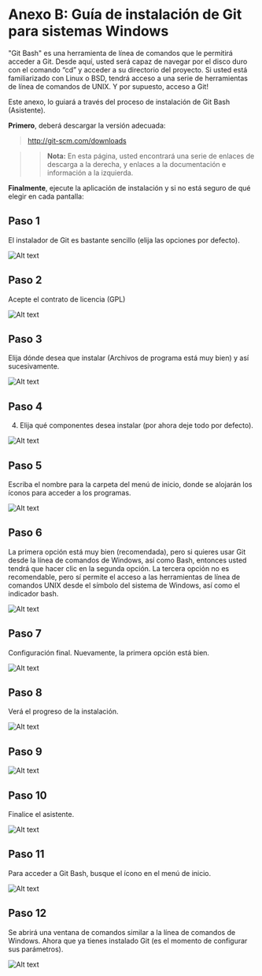 ﻿# Anexo B: Guía de instalación de Git para sistemas Windows

"Git Bash" es una herramienta de línea de comandos que le permitirá acceder a Git.  Desde aquí, usted será capaz de navegar por el disco duro con el comando “cd” y acceder a su directorio del proyecto. Si usted está familiarizado con Linux o BSD, tendrá acceso a una serie de herramientas de línea de comandos de UNIX. Y por supuesto, acceso a Git!

Este anexo, lo guiará a través del proceso de instalación de Git Bash (Asistente).

**Primero**, deberá descargar la versión adecuada:

> http://git-scm.com/downloads

>> **Nota:** En esta página, usted encontrará una serie de enlaces de descarga a la derecha, y enlaces a la documentación e información a la izquierda.

**Finalmente**, ejecute la aplicación de instalación y si no está seguro de qué elegir en cada pantalla:

## Paso 1
El instalador de Git es bastante sencillo (elija las opciones por defecto).

![Alt text](/anexo_b_img/git_install_01.png)

## Paso 2
Acepte el contrato de licencia (GPL)

![Alt text](/anexo_b_img/git_install_02.png)

## Paso 3
Elija dónde desea que instalar (Archivos de programa está muy bien) y así sucesivamente.

![Alt text](/anexo_b_img/git_install_03.png)


## Paso 4
4.	Elija qué componentes desea instalar (por ahora deje todo por defecto).

![Alt text](/anexo_b_img/git_install_04.png)


## Paso 5
Escriba el nombre para la carpeta del menú de inicio, donde se alojarán los íconos para acceder a los programas.

![Alt text](/anexo_b_img/git_install_05.png)


## Paso 6
La primera opción está muy bien (recomendada), pero si quieres usar Git desde la línea de comandos de Windows, así como Bash, entonces usted tendrá que hacer clic en la segunda opción. La tercera opción no es recomendable, pero sí permite el acceso a las herramientas de línea de comandos UNIX desde el símbolo del sistema de Windows, así como el indicador bash.

![Alt text](/anexo_b_img/git_install_06.png)


## Paso 7
Configuración final. Nuevamente, la primera opción está bien.

![Alt text](/anexo_b_img/git_install_07.png)


## Paso 8
Verá el progreso de la instalación.

![Alt text](/anexo_b_img/git_install_08.png)


## Paso 9

![Alt text](/anexo_b_img/git_install_09.png)


## Paso 10
Finalice el asistente.

![Alt text](/anexo_b_img/git_install_10.png)


## Paso 11
Para acceder a Git Bash, busque el ícono en el menú de inicio.

![Alt text](/anexo_b_img/git_install_11.png)


## Paso 12
Se abrirá una ventana de comandos similar a la línea de comandos de Windows.
Ahora que ya tienes instalado Git (es el momento de configurar sus parámetros).


![Alt text](/anexo_b_img/git_install_12.png)